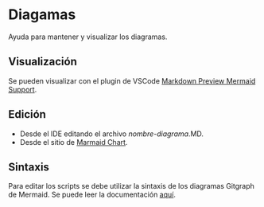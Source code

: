 # Diagamas
Ayuda para mantener y visualizar los diagramas.

## Visualización
Se pueden visualizar con el plugin de VSCode [Markdown Preview Mermaid Support](https://marketplace.visualstudio.com/items?itemName=bierner.markdown-mermaid).

## Edición

- Desde el IDE editando el archivo _nombre-diagrama_.MD.
- Desde el sitio de [Marmaid Chart](https://mermaid.live/).

## Sintaxis
Para editar los scripts se debe utilizar la sintaxis de los diagramas Gitgraph de Mermaid. Se puede leer la documentación [aquí](https://mermaid.js.org/syntax/gitgraph.html).